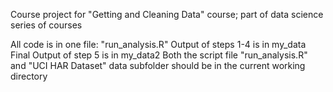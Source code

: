 Course project for "Getting and Cleaning Data" course; part of data science series of courses

All code is in one file: "run_analysis.R" Output of steps 1-4 is in my_data Final Output of step 5 is in my_data2 Both the script file "run_analysis.R" and "UCI HAR Dataset" data subfolder should be in the current working directory

